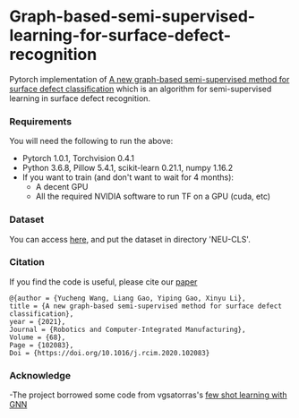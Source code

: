 # Graph-based-semi-supervised-learning-for-surface-defect-recognition
Pytorch implementation of [A new graph-based semi-supervised method for surface defect classification](https://www.sciencedirect.com/science/article/pii/S0736584520302933?dgcid=coauthor) which is an algorithm for semi-supervised learning in surface defect recognition. 
### Requirements
You will need the following to run the above:
- Pytorch 1.0.1, Torchvision 0.4.1
- Python 3.6.8, Pillow 5.4.1, scikit-learn 0.21.1, numpy 1.16.2
- If you want to train (and don't want to wait for 4 months):
  - A decent GPU
  - All the required NVIDIA software to run TF on a GPU (cuda, etc)
### Dataset
You can access [here](http://faculty.neu.edu.cn/yunhyan/NEU_surface_defect_database.html), and put the dataset in directory 'NEU-CLS'.
### Citation
If you find the code is useful, please cite our [paper](https://www.sciencedirect.com/science/article/pii/S0736584520302933?dgcid=coauthor)

    @{author = {Yucheng Wang, Liang Gao, Yiping Gao, Xinyu Li},
    title = {A new graph-based semi-supervised method for surface defect classification},
    year = {2021},
    Journal = {Robotics and Computer-Integrated Manufacturing},
    Volume = {68},
    Page = {102083},
    Doi = {https://doi.org/10.1016/j.rcim.2020.102083}


### Acknowledge
-The project borrowed some code from vgsatorras's [few shot learning with GNN](https://github.com/vgsatorras/few-shot-gnn)
